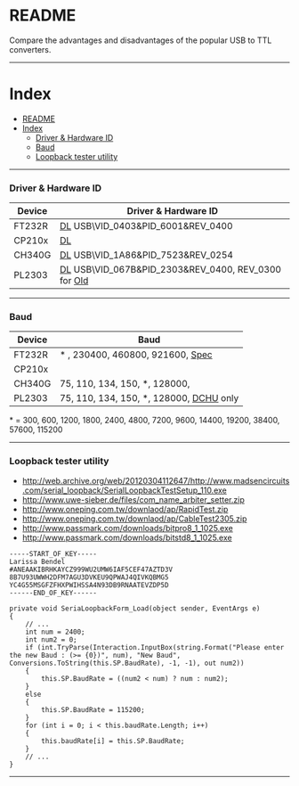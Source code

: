 
README
===========================
Compare the advantages and disadvantages of the popular USB to TTL converters.

****

# Index
- [README](#readme)
- [Index](#index)
    - [Driver & Hardware ID](#driver--hardware-id)
    - [Baud](#baud)
    - [Loopback tester utility](#loopback-tester-utility)

****

### Driver & Hardware ID
| Device | Driver & Hardware ID
|--------|---------------
| FT232R | [DL][DL_FT] USB\VID_0403&PID_6001&REV_0400
| CP210x | [DL][DL_CP]
| CH340G | [DL][DL_CH] USB\VID_1A86&PID_7523&REV_0254
| PL2303 | [DL][DL_PL] USB\VID_067B&PID_2303&REV_0400, REV_0300 for [Old][OLD]

[DL_FT]: http://www.ftdichip.com/Drivers/CDM/CDM%20v2.12.28%20WHQL%20Certified.zip
[DL_CP]: http://www.silabs.com/documents/public/software/CP210x_Universal_Windows_Driver.zip
[DL_CH]: http://www.wch.cn/downloads/file/5.html
[DL_PL]: http://www.prolific.com.tw/UserFiles/files/PL2303_Prolific_DriverInstaller_v1200.zip
[OLD]:   http://www.auelectronics.com/downloads/PL2303_HXA_Driver_V10518.zip

****

### Baud
| Device | Baud
|--------|--------
| FT232R |                    *        , 230400, 460800, 921600, [Spec][FT_BAUD]
| CP210x |
| CH340G | 75, 110, 134, 150, *, 128000,
| PL2303 | 75, 110, 134, 150, *, 128000, [DCHU][PL_DCHU] only

[FT_BAUD]:http://www.ftdichip.com/Support/Documents/AppNotes/AN_120_Aliasing_VCP_Baud_Rates.pdf
[PL_DCHU]:http://www.prolific.com.tw/UserFiles/files/PL2303-W10RS3RS4-DCHU-DriverSetup_v1192_20180503.zip
\* = 300, 600, 1200, 1800, 2400, 4800, 7200, 9600, 14400, 19200, 38400, 57600, 115200

****

### Loopback tester utility
* http://web.archive.org/web/20120304112647/http://www.madsencircuits.com/serial_loopback/SerialLoopbackTestSetup_110.exe
* http://www.uwe-sieber.de/files/com_name_arbiter_setter.zip
* http://www.oneping.com.tw/downlaod/ap/RapidTest.zip
* http://www.oneping.com.tw/downlaod/ap/CableTest2305.zip
* http://www.passmark.com/downloads/bitpro8_1_1025.exe
* http://www.passmark.com/downloads/bitstd8_1_1025.exe
```
-----START_OF_KEY-----
Larissa Bendel
#ANEAAKIBRHKAYCZ999WU2UMW6IAF5CEF47AZTD3V
8B7U93UWWH2DFM7AGU3DVKEU9QPWAJ4QIVKQBMG5
YC4G55MSGFZFHXPWIHSSA4N93DB9RNAATEVZDP5D
------END_OF_KEY------
```
```
private void SeriaLoopbackForm_Load(object sender, EventArgs e)
{
    // ...
	int num = 2400;
	int num2 = 0;
	if (int.TryParse(Interaction.InputBox(string.Format("Please enter the new Baud : (>= {0})", num), "New Baud", Conversions.ToString(this.SP.BaudRate), -1, -1), out num2))
	{
		this.SP.BaudRate = ((num2 < num) ? num : num2);
	}
	else
	{
		this.SP.BaudRate = 115200;
	}
	for (int i = 0; i < this.baudRate.Length; i++)
	{
		this.baudRate[i] = this.SP.BaudRate;
	}
	// ...
}
```

****
